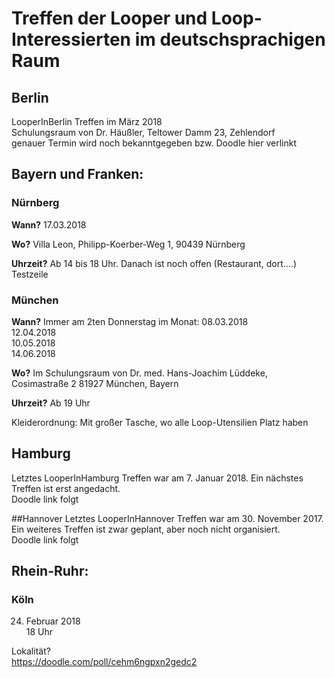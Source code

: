 # Treffen der Looper und Loop-Interessierten im deutschsprachigen Raum

## Berlin
LooperInBerlin Treffen im März 2018  
Schulungsraum von Dr. Häußler, Teltower Damm 23, Zehlendorf  
genauer Termin wird noch bekanntgegeben bzw. Doodle hier verlinkt

## Bayern und Franken:

### Nürnberg
**Wann?**
17.03.2018

**Wo?**
Villa Leon, Philipp-Koerber-Weg 1, 90439 Nürnberg

**Uhrzeit?**
Ab 14 bis 18 Uhr. Danach ist noch offen (Restaurant, dort....)  
Testzeile


### München
**Wann?**   Immer am 2ten Donnerstag im Monat:
08.03.2018  
12.04.2018  
10.05.2018  
14.06.2018  

**Wo?**
Im Schulungsraum von Dr. med. Hans-Joachim Lüddeke, Cosimastraße 2 81927 München, Bayern

**Uhrzeit?**
Ab 19 Uhr

Kleiderordnung: Mit großer Tasche, wo alle Loop-Utensilien Platz haben


## Hamburg
Letztes LooperInHamburg Treffen war am 7. Januar 2018. Ein nächstes Treffen ist erst angedacht.  
Doodle link folgt

##Hannover
Letztes LooperInHannover Treffen war am 30. November 2017. Ein weiteres Treffen ist zwar geplant, aber noch nicht organisiert.  
Doodle link folgt

## Rhein-Ruhr:

### Köln
24. Februar 2018  
18 Uhr

Lokalität?  
https://doodle.com/poll/cehm6ngpxn2gedc2


